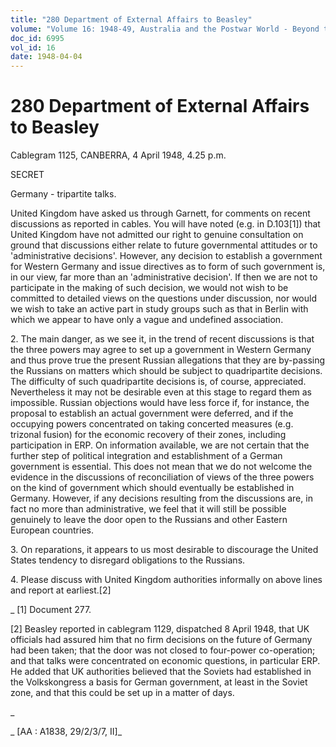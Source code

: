 ```yaml
---
title: "280 Department of External Affairs to Beasley"
volume: "Volume 16: 1948-49, Australia and the Postwar World - Beyond the Region"
doc_id: 6995
vol_id: 16
date: 1948-04-04
---
```


# 280 Department of External Affairs to Beasley

Cablegram 1125, CANBERRA, 4 April 1948, 4.25 p.m.

SECRET

Germany - tripartite talks.

United Kingdom have asked us through Garnett, for comments on recent discussions as reported in cables. You will have noted (e.g. in D.103[1]) that United Kingdom have not admitted our right to genuine consultation on ground that discussions either relate to future governmental attitudes or to 'administrative decisions'. However, any decision to establish a government for Western Germany and issue directives as to form of such government is, in our view, far more than an 'administrative decision'. If then we are not to participate in the making of such decision, we would not wish to be committed to detailed views on the questions under discussion, nor would we wish to take an active part in study groups such as that in Berlin with which we appear to have only a vague and undefined association.

2\. The main danger, as we see it, in the trend of recent discussions is that the three powers may agree to set up a government in Western Germany and thus prove true the present Russian allegations that they are by-passing the Russians on matters which should be subject to quadripartite decisions. The difficulty of such quadripartite decisions is, of course, appreciated. Nevertheless it may not be desirable even at this stage to regard them as impossible. Russian objections would have less force if, for instance, the proposal to establish an actual government were deferred, and if the occupying powers concentrated on taking concerted measures (e.g. trizonal fusion) for the economic recovery of their zones, including participation in ERP. On information available, we are not certain that the further step of political integration and establishment of a German government is essential. This does not mean that we do not welcome the evidence in the discussions of reconciliation of views of the three powers on the kind of government which should eventually be established in Germany. However, if any decisions resulting from the discussions are, in fact no more than administrative, we feel that it will still be possible genuinely to leave the door open to the Russians and other Eastern European countries.

3\. On reparations, it appears to us most desirable to discourage the United States tendency to disregard obligations to the Russians.

4\. Please discuss with United Kingdom authorities informally on above lines and report at earliest.[2]

_ [1] Document 277.

[2] Beasley reported in cablegram 1129, dispatched 8 April 1948, that UK officials had assured him that no firm decisions on the future of Germany had been taken; that the door was not closed to four-power co-operation; and that talks were concentrated on economic questions, in particular ERP. He added that UK authorities believed that the Soviets had established in the Volkskongress a basis for German government, at least in the Soviet zone, and that this could be set up in a matter of days.

_

_ [AA : A1838, 29/2/3/7, II]_
